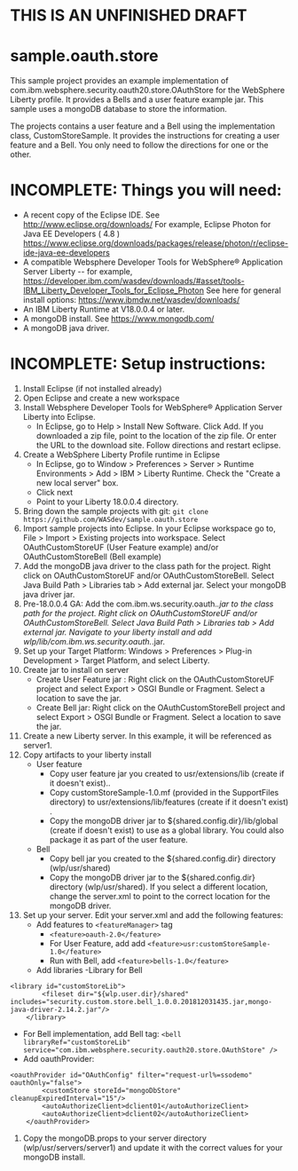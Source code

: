 
THIS IS AN UNFINISHED DRAFT
==========================

sample.oauth.store
=======================

This sample project provides an example implementation of com.ibm.websphere.security.oauth20.store.OAuthStore for the WebSphere Liberty profile. It provides a Bells and a user feature example jar. This sample uses a mongoDB database to store the information. 

The projects contains a user feature and a Bell using the implementation class, CustomStoreSample. It provides the instructions for creating a user feature and a Bell. You only need to follow the directions for one or the other.

INCOMPLETE: Things you will need:
==============
- A recent copy of the Eclipse IDE. See http://www.eclipse.org/downloads/ For example,  Eclipse Photon for Java EE Developers ( 4.8 ) https://www.eclipse.org/downloads/packages/release/photon/r/eclipse-ide-java-ee-developers
- A compatible Websphere Developer Tools for WebSphere® Application Server Liberty -- for example, https://developer.ibm.com/wasdev/downloads/#asset/tools-IBM_Liberty_Developer_Tools_for_Eclipse_Photon  See here for general install options: https://www.ibmdw.net/wasdev/downloads/
- An IBM Liberty Runtime at V18.0.0.4 or later.
- A mongoDB install. See https://www.mongodb.com/
- A mongoDB java driver.

INCOMPLETE: Setup instructions:
============
1. Install Eclipse (if not installed already)
1. Open Eclipse and create a new workspace
1. Install Websphere Developer Tools for WebSphere® Application Server Liberty into Eclipse.
   - In Eclipse, go to Help > Install New Software. Click Add. If you downloaded a zip file, point to the location of the zip file. Or enter the URL to the download site. Follow directions and restart eclipse.
1. Create a WebSphere Liberty Profile runtime in Eclipse
   - In Eclipse, go to Window > Preferences > Server > Runtime Environments > Add > IBM > Liberty Runtime. Check the "Create a new local server" box.
   - Click next
   -  Point to your Liberty 18.0.0.4 directory.
1. Bring down the sample projects with git: `git clone https://github.com/WASdev/sample.oauth.store`
1. Import sample projects into Eclipse. In your Eclipse workspace go to, File > Import > Existing projects into workspace. Select  OAuthCustomStoreUF (User Feature example) and/or OAuthCustomStoreBell (Bell example)
1. Add the mongoDB java driver to the class path for the project. Right click on  OAuthCustomStoreUF and/or OAuthCustomStoreBell. Select Java Build Path > Libraries tab > Add external jar. Select your mongoDB java driver jar.
1. Pre-18.0.0.4 GA: Add the com.ibm.ws.security.oauth.*.jar to the class path for the project. Right click on  OAuthCustomStoreUF and/or OAuthCustomStoreBell. Select Java Build Path > Libraries tab > Add external jar. Navigate to your liberty install and add wlp/lib/com.ibm.ws.security.oauth.*.jar.
1. Set up your Target Platform: Windows > Preferences > Plug-in Development > Target Platform, and select Liberty.
1. Create jar to install on server
   - Create User Feature jar : Right click on the OAuthCustomStoreUF project and select Export  > OSGI Bundle or Fragment. Select a location to save the jar.
   - Create Bell jar: Right click on the OAuthCustomStoreBell project and select Export  > OSGI Bundle or Fragment. Select a location to save the jar.
1. Create a new Liberty server. In this example, it will be referenced as server1.
1. Copy artifacts to your liberty install
   - User feature
      - Copy user feature jar you created to usr/extensions/lib (create if it doesn't exist).. 
      - Copy customStoreSample-1.0.mf (provided in the SupportFiles directory) to usr/extensions/lib/features (create if it doesn't exist) .
      - Copy the mongoDB driver jar to ${shared.config.dir}/lib/global (create if doesn't exist) to use as a global library. You could also package it as part of the user feature.
   - Bell
      - Copy bell jar you created to the ${shared.config.dir} directory (wlp/usr/shared)
      - Copy the mongoDB driver jar to the ${shared.config.dir} directory (wlp/usr/shared). If you select a different location, change the server.xml to point to the correct location for the mongoDB driver.
1. Set up your server. Edit your server.xml and add the following features:
   - Add features to `<featureManager>` tag
       - `<feature>oauth-2.0</feature>`
      - For User Feature, add add `<feature>usr:customStoreSample-1.0</feature>`
      - Run with Bell, add `<feature>bells-1.0</feature>`
   - Add libraries
      -Library for Bell
``` 
<library id="customStoreLib">
        <fileset dir="${wlp.user.dir}/shared" includes="security.custom.store.bell_1.0.0.201812031435.jar,mongo-java-driver-2.14.2.jar"/>
    </library>
```
   - For Bell implementation, add Bell tag:
`<bell libraryRef="customStoreLib" service="com.ibm.websphere.security.oauth20.store.OAuthStore" />`
   - Add oauthProvider:
```
<oauthProvider id="OAuthConfig" filter="request-url%=ssodemo" oauthOnly="false">
		<customStore storeId="mongoDbStore" cleanupExpiredInterval="15"/>
		<autoAuthorizeClient>dclient01</autoAuthorizeClient>
		<autoAuthorizeClient>dclient02</autoAuthorizeClient>
	</oauthProvider>
```
1. Copy the mongoDB.props to your server directory (wlp/usr/servers/server1) and update it with the correct values for your mongoDB install.




